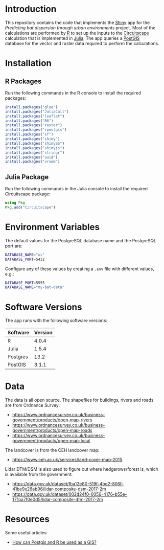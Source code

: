 # Introduction

This repository contains the code that implements the [Shiny](https://shiny.rstudio.com) app for the *Predicting bat dispersion through urban environments* project. Most of the calculations are performed by [R](https://www.r-project.org) to set up the inputs to the [Circuitscape](https://docs.circuitscape.org/Circuitscape.jl/latest/) calculation that is implemented in [Julia](https://julialang.org). The app queries a [PostGIS](https://postgis.net) database for the vector and raster data required to perform the calculations.

# Installation

## R Packages

Run the following commands in the R console to install the required packages:

```R
install.packages("glue")
install.packages("JuliaCall")
install.packages("leaflet")
install.packages("R6")
install.packages("raster")
install.packages("rpostgis")
install.packages("sf")
install.packages("shiny")
install.packages("shinyBS")
install.packages("shinyjs")
install.packages("stringr")
install.packages("uuid")
install.packages("vroom")
```

## Julia Package

Run the following commands in the Julia console to install the required Circuitscape package:

```julia
using Pkg
Pkg.add("Circuitscape")
```

# Environment Variables

The default values for the PostgreSQL database name and the PostgreSQL port are:

```bash
DATABASE_NAME="os"
DATABASE_PORT=5432
```

Configure any of these values by creating a `.env` file with different values, e.g.:

```bash
DATABASE_PORT=5555
DATABASE_NAME="my-bat-data"
```

# Software Versions

The app runs with the following software versions:

|Software|Version|
|--------|-------|
|R       |4.0.4  |
|Julia   |1.5.4  |
|Postgres|13.2   |
|PostGIS |3.1.1  |

# Data

The data is all open source. The shapefiles for buildings, rivers and roads are from Ordnance Survey:

* https://www.ordnancesurvey.co.uk/business-government/products/open-map-rivers
* https://www.ordnancesurvey.co.uk/business-government/products/open-map-roads
* https://www.ordnancesurvey.co.uk/business-government/products/open-map-local
 
The landcover is from the CEH landcover map:

* https://www.ceh.ac.uk/services/land-cover-map-2015
 
Lidar DTM/DSM is also used to figure out where hedgerows/forest is, which is available from the government: 

* https://data.gov.uk/dataset/fba12e80-519f-4be2-806f-41be9e26ab96/lidar-composite-dsm-2017-2m
* https://data.gov.uk/dataset/002d24f0-0056-4176-b55e-171ba7f0e0d5/lidar-composite-dtm-2017-2m


# Resources

Some useful articles:

* [How can Postgis and R be used as a GIS?](https://rstudio-pubs-static.s3.amazonaws.com/304489_1a4dff62928e4ffeb4267e15cff254ca.html)
